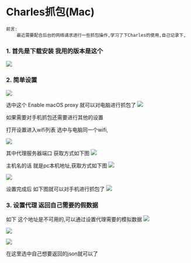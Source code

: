 # Charles抓包(Mac)
```
前言:
    最近需要配合后台的网络请求进行一些抓包操作,学习了下Charles的使用,自己记录下,
```

### 1. 首先是下载安装 我用的版本是这个

![](https://upload-images.jianshu.io/upload_images/61189-85974787b06713e0.jpg)
 
### 2. 简单设置
![](https://upload-images.jianshu.io/upload_images/61189-df3bb23b6512393e.jpg)

选中这个 Enable macOS proxy 就可以对电脑进行抓包了
![](https://upload-images.jianshu.io/upload_images/61189-2cb99aae56640ac7.jpg)

如果需要对手机抓包还需要进行其他的设置

打开设置进入wifi列表 选中与电脑同一个wifi,

![](https://upload-images.jianshu.io/upload_images/61189-cbd3dfbd33bf78b5.jpg)

其中代理服务器端口 获取方式如下图
![](https://upload-images.jianshu.io/upload_images/61189-ef59669435d912ff.jpg)

主机名的话 就是pc本机地址,获取方式如下图
![](https://upload-images.jianshu.io/upload_images/61189-b7c69aac15044624.jpg)

![](https://upload-images.jianshu.io/upload_images/61189-895b1ddc99a23e70.jpg)

设置完成后 如下图就可以对手机进行抓包了
![](https://upload-images.jianshu.io/upload_images/61189-f7c445c4a511b666.jpg)

### 3. 设置代理 返回自己需要的假数据 

如下 这个地址是不可用的,可以通过设置代理需要的模拟数据
![](https://upload-images.jianshu.io/upload_images/61189-79b3996e9e514265.jpg)

![](https://upload-images.jianshu.io/upload_images/61189-add483b2a30bc0aa.jpg)

![](https://upload-images.jianshu.io/upload_images/61189-097b651c91c402c0.jpg)

在这里选中自己想要返回的json就可以了


